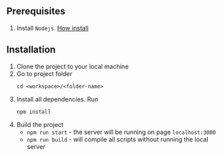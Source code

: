 ## Prerequisites

1. Install `Nodejs`. [How install](https://nodejs.org/en/)

## Installation

1. Clone the project to your local machine
2. Go to project folder
    ```
    cd <workspace>/<folder-name>
    ```
3. Install all dependencies. Run
    ```
    npm install
    ```
4. Build the project
   * `npm run start` - the server will be running on page `localhost:3000`
   * `npm run build` - will compile all scripts without running the local server 
